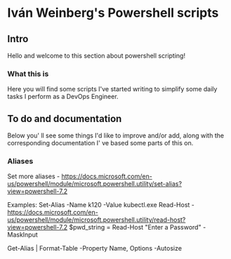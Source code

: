 # Iván Weinberg's Powershell scripts

## Intro

Hello and welcome to this section about powershell scripting!

### What this is

Here you will find some scripts I've started writing to simplify some daily tasks I perform as a DevOps Engineer.

## To do and documentation

Below you' ll see some things I'd like to improve and/or add, along with  the corresponding documentation I' ve based some parts of this on.

### Aliases 

Set more aliases - https://docs.microsoft.com/en-us/powershell/module/microsoft.powershell.utility/set-alias?view=powershell-7.2

Examples:
Set-Alias -Name k120 -Value kubectl.exe
Read-Host - https://docs.microsoft.com/en-us/powershell/module/microsoft.powershell.utility/read-host?view=powershell-7.2
$pwd_string = Read-Host "Enter a Password" -MaskInput

Get-Alias | Format-Table -Property Name, Options -Autosize